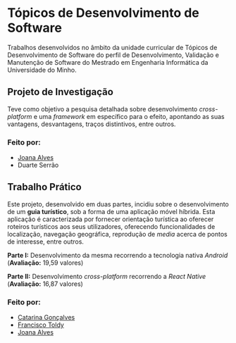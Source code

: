 # **Tópicos de Desenvolvimento de Software**
Trabalhos desenvolvidos no âmbito da unidade curricular de Tópicos de Desenvolvimento de Software do perfil de Desenvolvimento, Validação e Manutenção de Software do Mestrado em Engenharia Informática da Universidade do Minho.



## __Projeto de Investigação__
Teve como objetivo a pesquisa detalhada sobre desenvolvimento *cross-platform* e uma *framework* em específico para o efeito, apontando as suas vantagens, desvantagens, traços distintivos, entre outros.

### __Feito por:__
- [Joana Alves](https://github.com/marshaia)
- Duarte Serrão




## __Trabalho Prático__
Este projeto, desenvolvido em duas partes, incidiu sobre o desenvolvimento de um __guia turístico__, sob a forma de uma aplicação móvel híbrida. Esta aplicação é caracterizada por fornecer orientação turística ao oferecer roteiros turísticos aos seus utilizadores, oferecendo funcionalidades de localização, navegação geográfica, reprodução de _media_ acerca de pontos de interesse, entre outros.

__Parte I:__ Desenvolvimento da mesma recorrendo a tecnologia nativa _Android_ (__Avaliação:__ 19,59 valores)

__Parte II:__ Desenvolvimento _cross-platform_ recorrendo a _React Native_ (__Avaliação:__ 16,87 valores)


### __Feito por:__
- [Catarina Gonçalves](https://github.com/CatarinaOG)
- [Francisco Toldy](https://github.com/ftoldy1415)
- [Joana Alves](https://github.com/marshaia)
